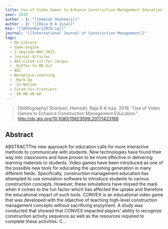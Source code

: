 ```yaml
---
title: Use of Video Games to Enhance Construction Management Education
year: 2019
author - 1: "[[Hamzah Shanbari]]"
author - 2: "[[Raja R A Issa]]"
key: "[[@Shanbari2019-ig]]"
journal: "[[International Journal of Construction Management]]"
tags:
  - My-Library
  - Game-Engine
  - 2_Upgrade-MAY-2023
  - Journal-Articles
  - AEC-Cited-Lit-for-Jacqui
  - _BibTex-to-MD-Git
  - AEC
  - Workplace-Learning
  - _Mark-Up
  - _In-Notion
  - Cited-for-Frontiers
  - _XR-MR-VR-AR
---
```


> [!bibliography]
> Shanbari, Hamzah, Raja R A Issa. 2019. “Use of Video Games to Enhance Construction Management Education.” . http://dx.doi.org/10.1080/15623599.2017.1423166

## Abstract
ABSTRACTThe new approach for education calls for more interactive methods to communicate with students. New technologies have found their way into classrooms and have proven to be more effective in delivering learning materials to students. Video games have been introduced as one of the possible new tools for educating the upcoming generation in many different fields. Specifically, construction management education has attempted to use simulation software to introduce students to various construction concepts. However, these simulations have missed the mark when it comes to the fun factor which has affected the uptake and therefore the educational impact of such tools. CONVEX is an educational video game that was developed with the objective of teaching high-level construction management concepts without sacrificing enjoyment. A study was conducted that showed that CONVEX impacted players’ ability to recognize construction activity sequence as well as the resources required to complete these activities. C...